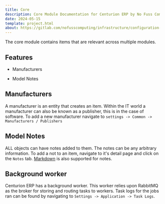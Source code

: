 ```yaml
---
title: Core
description: Core Module Documentation for Centurion ERP by No Fuss Computing
date: 2024-05-15
template: project.html
about: https://gitlab.com/nofusscomputing/infrastructure/configuration-management/centurion_erp
---
```


The core module contains items that are relevant across multiple modules.


## Features

- Manufacturers

- Model Notes


## Manufacturers

A manufacturer is an entity that creates an item. Within the IT world a manufacturer can also be known as a publisher, this is in the case of software. To add a new manufacturer navigate to `settings -> Common -> Manufacturers / Publishers`


## Model Notes

ALL objects can have notes added to them. The notes can be any arbitrary information. To add a not to an item, navigate to it's detail page and click on the `Notes` tab. [Markdown](./markdown.md) is also supported for notes.


## Background worker

Centurion ERP has a background worker. This worker relies upon RabbitMQ as the broker for storing and routing tasks to workers. Task logs for the jobs ran can be found by navigating to `Settings -> Application -> Task Logs`.
